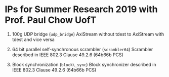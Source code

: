 # IPs for Summer Research 2019 with Prof. Paul Chow UofT

1. 100g UDP bridge (`udp_bridge`)
AxiStream without tdest to AxiStream with tdest and vice versa

2. 64 bit parallel self-synchronous scrambler (`scrambler64`)
Scrambler described in IEEE 802.3 Clause 49.2.6 (64b66b PCS)

3. Block synchronization (`block\_sync`)
Block synchronizer described in IEEE 802.3 Clause 49.2.6 (64b66b PCS)
